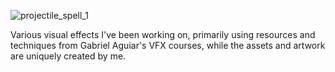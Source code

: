 ![projectile_spell_1](https://github.com/user-attachments/assets/07eb0a02-e56c-4a0c-85a2-61f7a1a84307)

Various visual effects I've been working on, primarily using resources and techniques from Gabriel Aguiar's VFX courses, while the assets and artwork are uniquely created by me.
